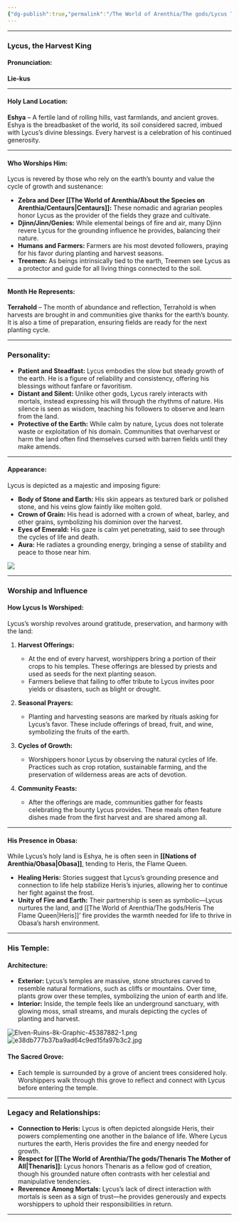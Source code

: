 ```yaml
---
{"dg-publish":true,"permalink":"/The World of Arenthia/The gods/Lycus The Harvest King/","tags":["Diety","Earth"]}
---
```



---

### **Lycus, the Harvest King**

#### **Pronunciation:**

**Lie-kus**

---

#### **Holy Land Location:**

**Eshya** – A fertile land of rolling hills, vast farmlands, and ancient groves. Eshya is the breadbasket of the world, its soil considered sacred, imbued with Lycus’s divine blessings. Every harvest is a celebration of his continued generosity.

---

#### **Who Worships Him:**

Lycus is revered by those who rely on the earth’s bounty and value the cycle of growth and sustenance:

- **Zebra and Deer [[The World of Arenthia/About the Species on Arenthia/Centaurs\|Centaurs]]:** These nomadic and agrarian peoples honor Lycus as the provider of the fields they graze and cultivate.
- **Djinn/Jinn/Genies:** While elemental beings of fire and air, many Djinn revere Lycus for the grounding influence he provides, balancing their nature.
- **Humans and Farmers:** Farmers are his most devoted followers, praying for his favor during planting and harvest seasons.
- **Treemen:** As beings intrinsically tied to the earth, Treemen see Lycus as a protector and guide for all living things connected to the soil.

---

#### **Month He Represents:**

**Terrahold** – The month of abundance and reflection, Terrahold is when harvests are brought in and communities give thanks for the earth’s bounty. It is also a time of preparation, ensuring fields are ready for the next planting cycle.

---

### **Personality:**

- **Patient and Steadfast:** Lycus embodies the slow but steady growth of the earth. He is a figure of reliability and consistency, offering his blessings without fanfare or favoritism.
- **Distant and Silent:** Unlike other gods, Lycus rarely interacts with mortals, instead expressing his will through the rhythms of nature. His silence is seen as wisdom, teaching his followers to observe and learn from the land.
- **Protective of the Earth:** While calm by nature, Lycus does not tolerate waste or exploitation of his domain. Communities that overharvest or harm the land often find themselves cursed with barren fields until they make amends.

---

#### **Appearance:**

Lycus is depicted as a majestic and imposing figure:

- **Body of Stone and Earth:** His skin appears as textured bark or polished stone, and his veins glow faintly like molten gold.
- **Crown of Grain:** His head is adorned with a crown of wheat, barley, and other grains, symbolizing his dominion over the harvest.
- **Eyes of Emerald:** His gaze is calm yet penetrating, said to see through the cycles of life and death.
- **Aura:** He radiates a grounding energy, bringing a sense of stability and peace to those near him.

![](https://cdnb.artstation.com/p/assets/images/images/042/824/061/large/shirdi-briceno-render02.jpg?1635526087)

---

### **Worship and Influence**

#### **How Lycus Is Worshiped:**

Lycus’s worship revolves around gratitude, preservation, and harmony with the land:

1. **Harvest Offerings:**
    
    - At the end of every harvest, worshippers bring a portion of their crops to his temples. These offerings are blessed by priests and used as seeds for the next planting season.
    - Farmers believe that failing to offer tribute to Lycus invites poor yields or disasters, such as blight or drought.
2. **Seasonal Prayers:**
    
    - Planting and harvesting seasons are marked by rituals asking for Lycus’s favor. These include offerings of bread, fruit, and wine, symbolizing the fruits of the earth.
3. **Cycles of Growth:**
    
    - Worshippers honor Lycus by observing the natural cycles of life. Practices such as crop rotation, sustainable farming, and the preservation of wilderness areas are acts of devotion.
4. **Community Feasts:**
    
    - After the offerings are made, communities gather for feasts celebrating the bounty Lycus provides. These meals often feature dishes made from the first harvest and are shared among all.

---

#### **His Presence in Obasa:**

While Lycus’s holy land is Eshya, he is often seen in **[[Nations of Arenthia/Obasa\|Obasa]]**, tending to Heris, the Flame Queen.

- **Healing Heris:** Stories suggest that Lycus’s grounding presence and connection to life help stabilize Heris’s injuries, allowing her to continue her fight against the frost.
- **Unity of Fire and Earth:** Their partnership is seen as symbolic—Lycus nurtures the land, and [[The World of Arenthia/The gods/Heris The Flame Queen\|Heris]]’ fire provides the warmth needed for life to thrive in Obasa’s harsh environment.

---

### **His Temple:**

#### **Architecture:**

- **Exterior:** Lycus’s temples are massive, stone structures carved to resemble natural formations, such as cliffs or mountains. Over time, plants grow over these temples, symbolizing the union of earth and life.
- **Interior:** Inside, the temple feels like an underground sanctuary, with glowing moss, small streams, and murals depicting the cycles of planting and harvest.

![Elven-Ruins-8k-Graphic-45387882-1.png](/img/user/Images/Elven-Ruins-8k-Graphic-45387882-1.png)
![e38db777b37ba9ad64c9ed15fa97b3c2.jpg](/img/user/Images/e38db777b37ba9ad64c9ed15fa97b3c2.jpg)
#### **The Sacred Grove:**

- Each temple is surrounded by a grove of ancient trees considered holy. Worshippers walk through this grove to reflect and connect with Lycus before entering the temple.

---

### **Legacy and Relationships:**

- **Connection to Heris:** Lycus is often depicted alongside Heris, their powers complementing one another in the balance of life. Where Lycus nurtures the earth, Heris provides the fire and energy needed for growth.
- **Respect for [[The World of Arenthia/The gods/Thenaris The Mother of All\|Thenaris]]:** Lycus honors Thenaris as a fellow god of creation, though his grounded nature often contrasts with her celestial and manipulative tendencies.
- **Reverence Among Mortals:** Lycus’s lack of direct interaction with mortals is seen as a sign of trust—he provides generously and expects worshippers to uphold their responsibilities in return.

---
